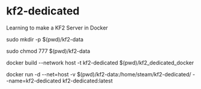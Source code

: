 # kf2-dedicated
Learning to make a KF2 Server in Docker

sudo mkdir -p $(pwd)/kf2-data

sudo chmod 777 $(pwd)/kf2-data

docker build --network host -t kf2-dedicated $(pwd)/kf2_dedicated_docker

docker run -d --net=host -v $(pwd)/kf2-data:/home/steam/kf2-dedicated/ --name=kf2-dedicated kf2-dedicated:latest
